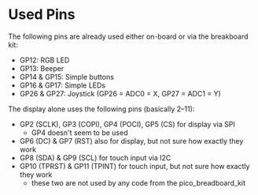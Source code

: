 # Used Pins

The following pins are already used either on-board or via the breakboard kit:

- GP12: RGB LED
- GP13: Beeper
- GP14 & GP15: Simple buttons
- GP16 & GP17: Simple LEDs
- GP26 & GP27: Joystick (GP26 = ADC0 = X, GP27 = ADC1 = Y)

The display alone uses the following pins (basically 2–11):

- GP2 (SCLK), GP3 (COPI), GP4 (POCI), GP5 (CS) for display via SPI
    - GP4 doesn't seem to be used
- GP6 (DC) & GP7 (RST) also for display, but not sure how exactly they work
- GP8 (SDA) & GP9 (SCL) for touch input via I2C
- GP10 (TPRST) & GP11 (TPINT) for touch input, but not sure how exactly they work
    - these two are not used by any code from the pico_breadboard_kit        
